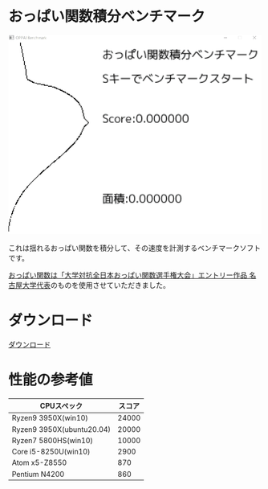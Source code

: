 # おっぱい関数積分ベンチマーク

![Oppai](https://github.com/PenguinCabinet/Oppai_benchmark/raw/master/explanation/Oppai.gif)

これは揺れるおっぱい関数を積分して、その速度を計測するベンチマークソフトです。 

[おっぱい関数は「大学対抗全日本おっぱい関数選手権大会」エントリー作品 名古屋大学代表](https://www.desmos.com/calculator/i05puaquwh?lang=ja)のものを使用させていただきました。


# ダウンロード
[ダウンロード](https://github.com/PenguinCabinet/Oppai_benchmark/releases/latest)


# 性能の参考値

CPUスペック | スコア 
--- | ---
Ryzen9 3950X(win10) | 24000
Ryzen9 3950X(ubuntu20.04) | 20000
Ryzen7 5800HS(win10)| 10000
Core i5-8250U(win10)|2900
Atom x5-Z8550|870
Pentium N4200|860
